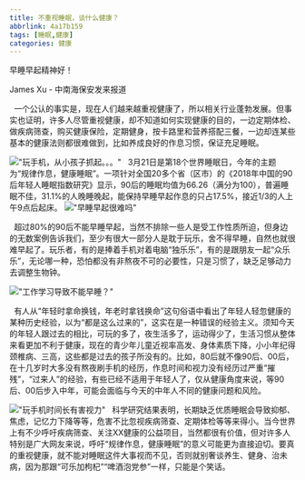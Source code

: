 ```yaml
---
title: 不重视睡眠，谈什么健康？
abbrlink: 4a17b159
tags: [睡眠,健康]
categories: 健康
---
```


早睡早起精神好！

<!-- more -->

James Xu - 中南海保安发来报道

&nbsp;&nbsp;一个公认的事实是，现在人们越来越重视健康了，所以相关行业蓬勃发展。但事实也证明，许多人尽管重视健康，却不知道如何实现健康的目的，一边定期体检、做疾病筛查，购买健康保险，定期健身，按卡路里和营养搭配三餐，一边却连某些基本的健康法则都很难做到，比如养成良好的作息习惯，保证充足睡眠。

!["玩手机，从小孩子抓起。。。"]("http://mpic.tiankong.com/4ca/d82/4cad82fca4ddb855da1169593add9bdd/640.jpg@670w")
&nbsp;&nbsp;3月21日是第18个世界睡眠日，今年的主题为“规律作息，健康睡眠”。一项针对全国20多个省（区市）的《2018年中国的90后年轻人睡眠指数研究》显示，90后的睡眠均值为66.26（满分为100），普遍睡眠不佳，31.1%的人晚睡晚起，能保持早睡早起作息的只占17.5%，接近1/3的人上午9点后起床。
!["早睡早起很难吗"]("http://mpic.tiankong.com/c42/77a/c4277a70b61de213958d8021800f9262/640.jpg@300h")

&nbsp;&nbsp;超过80%的90后不能早睡早起，当然不排除一些人是受工作性质所迫，但身边的无数案例告诉我们，至少有很大一部分人是耽于玩乐，舍不得早睡，自然也就很难早起了。玩乐者，有的是捧着手机对着电脑“独乐乐”，有的是跟朋友一起“众乐乐”，无论哪一种，恐怕都没有非熬夜不可的必要性，只是习惯了，缺乏足够动力去调整生物钟。

!["工作学习导致不能早睡？"]("http://mpic.tiankong.com/4cc/7f0/4cc7f08e75dffa686cf1506715ab857a/640.jpg@300h")

&nbsp;&nbsp;有人从“年轻时拿命换钱，年老时拿钱换命”这句俗语中看出了年轻人轻忽健康的某种历史经验，以为“都是这么过来的”，这实在是一种错误的经验主义。须知今天的年轻人跟过去的相比，可玩的多了，夜生活多了，运动得少了，生活习惯从整体来看更加不利于健康，现在的青少年儿童近视率高发、身体素质下降，小小年纪得颈椎病、三高，这些都是过去的孩子所没有的。比如，80后就不像90后、00后，在十几岁时大多没有熬夜刷手机的经历，作息时间和视力没有经历过严重“摧残”，“过来人”的经验，有些已经不适用于年轻人了，仅从健康角度来说，等90后、00后步入中年，可能会面临与今天的中年人不同的健康问题和风险。

!["玩手机时间长有害视力"]("http://mpic.tiankong.com/10f/135/10f135fe1c4667b02bd2fd6314663d05/640.jpg@300h")
&nbsp;&nbsp;科学研究结果表明，长期缺乏优质睡眠会导致抑郁、焦虑，记忆力下降等等，危害不比忽视疾病筛查、定期体检等等来得小。当今世界上有不少呼吁疾病筛查、关注XX健康的公益项目，当然都很有价值，但对许多人特别是广大网友来说，呼吁“规律作息，健康睡眠”的意义可能更为直接迫切。要真的重视健康，就不能对睡眠这件大事视而不见，否则就别奢谈养生、健身、治未病，因为那跟“可乐加枸杞”“啤酒泡党参”一样，只能是个笑话。


